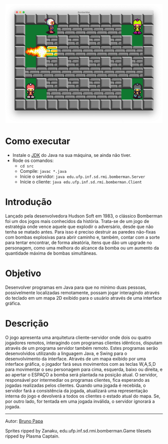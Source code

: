 ![Interface gráfica do jogo](./images/screenshot.png)

# Como executar
- Instale o [JDK](https://www.oracle.com/technetwork/java/javase/downloads) do Java na sua máquina, se ainda não tiver.
- Rode os comandos:
   - `cd src`
   - Compile: `javac *.java`
   - Inicie o servidor: `java edu.ufp.inf.sd.rmi.bomberman.Server`
   - Inicie o cliente: `java edu.ufp.inf.sd.rmi.bomberman.Client`

# Introdução

Lançado pela desenvolvedora Hudson Soft em 1983, o clássico Bomberman foi um dos jogos mais conhecidos da história. Trata-se de um jogo de estratégia onde vence aquele que explodir o adversário, desde que não tenha se matado antes. Para isso é preciso destruir as paredes não-fixas com bombas explosivas para abrir caminho e, também, contar com a sorte para tentar encontrar, de forma aleatória, itens que dão um upgrade no personagem, como uma melhora do alcance da bomba ou um aumento da quantidade máxima de bombas simultâneas.

# Objetivo

Desenvolver programas em Java para que no mínimo duas pessoas, possivelmente localizadas remotamente, possam jogar interagindo através do teclado em um mapa 2D exibido para o usuário através de uma interface gráfica.

# Descrição
O jogo apresenta uma arquitetura cliente-servidor onde dois ou quatro jogadores remotos, interagindo com programas clientes idênticos, disputam através de um programa servidor também remoto. Estes programas serão desenvolvidos utilizando a linguagem Java, e Swing para o desenvolvimento da interface.
Através de um mapa exibido por uma interface gráfica, o jogador fará seus movimentos com as teclas W,A,S,D para movimentar o seu personagem para cima, esquerda, baixo ou direita, e ao apertar o ESPAÇO a bomba será plantada na posição atual. O servidor, responsável por intermediar os programas clientes, fica esperando as jogadas realizadas pelos clientes. Quando uma jogada é recebida, o servidor fará a consistência da jogada, atualizará uma representação interna do jogo e devolverá a todos os clientes o estado atual do mapa. Se, por outro lado, for tentada em uma jogada inválida, o servidor ignorará a jogada.



------

Autor: [Bruno Papa](https://github.com/brnpapa)

Sprites ripped by Zanaku, edu.ufp.inf.sd.rmi.bomberman.Game tilesets ripped by Plasma Captain.
